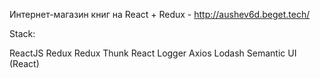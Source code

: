 Интернет-магазин книг на React + Redux - http://aushev6d.beget.tech/

Stack:

ReactJS
Redux
Redux Thunk
React Logger
Axios
Lodash
Semantic UI (React)
